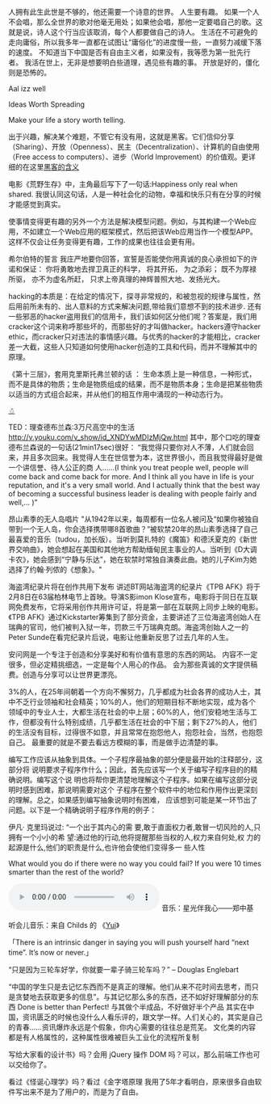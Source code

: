 人拥有此生此世是不够的，他还需要一个诗意的世界。
人生要有趣。
如果一个人不会唱，那么全世界的歌对他毫无用处；如果他会唱，那他一定要唱自己的歌。这就是说，诗人这个行当应该取消，每个人都要做自己的诗人。
生活在不可避免的走向庸俗，所以我多年一直都在试图让“庸俗化”的进度慢一些，一直努力减缓下落的速度。
不知道当下中国是否有自由主义者，如果没有，我等愿为第一批先行者。
我活在世上，无非是想要明白些道理，遇见些有趣的事。
开放是好的，僵化则是恐怖的。


Aal izz well

Ideas Worth Spreading

Make your life a story worth telling.

出于兴趣，解决某个难题，不管它有没有用，这就是黑客。它们信仰分享（Sharing）、开放（Openness）、民主（Decentralization）、计算机的自由使用（Free access to computers）、进步（World Improvement）的价值观。更详细的在这里[黑客的含义](http://www.ruanyifeng.com/blog/2011/04/on_hacker.html)

电影《荒野生存》中，主角最后写下了一句话:Happiness only real when shared. 
我很认同这句话，人是一种社会化的动物，幸福和快乐只有在分享的时候才能感觉到真实。


使事情变得更有趣的另外一个方法是解决模型问题。例如，与其构建一个Web应用，不如建立一个Web应用的框架模式，然后把该Web应用当作一个模型APP。这样不仅会让任务变得更有趣，工作的成果也往往会更有用。

希尔伯特的誓言
我庄严地要你回答，宣誓是否能使你用真诚的良心承担如下的许诺和保证： 你将勇敢地去捍卫真正的科学， 将其开拓， 为之添彩； 既不为厚禄所驱， 亦不为虚名所赶， 只求上帝真理的神辉普照大地、发扬光大。

hacking的本质是：在给定的情况下，探寻非常规的，和被忽视的规律与属性，然后用前所未有的、出人意料的方式来解决问题,带给我们意想不到的技术进步.
还有一些邪恶的hacker盗用我们的信用卡，我们该如何区分他们呢？答案是，我们用cracker这个词来称呼那些坏的，而那些好的才叫做hacker。hackers遵守hacker ethic，而cracker只对违法的事情感兴趣。与优秀的hacker的才能相比，cracker差一大截，这些人只知道如何使用hacker创造的工具和代码，而并不理解其中的原理。

《第十三层》，套用克里斯托弗兰顿的话 ：
生命本质上是一种信息，一种形式，而不是具体的物质；生命是物质组成的结果，而不是物质本身；生命是把某些物质以适当的方式组合起来，并从他们的相互作用中涌现的一种动态行为。



<a href="%e2%98%83">☃</a>


TED：理查德布兰森:3万尺高空中的生活
http://v.youku.com/v_show/id_XNDYwMDIzMjQw.html
其中，那个口吃的理查德布兰森说的一句话(21min17sec)很好：
“我觉得只要你对人不薄，人们就会回来，并且多次回来。我觉得人生在世信誉为本，这世界很小，而且我觉得最好是做一个讲信誉、待人公正的商 人……(I think you treat people well, people will come back and come back for more. And I think all you have in life is your reputation, and it's a very small world. And I actually think that the best way of becoming a successful business leader is dealing with people fairly and well,... )”



昂山素季的无人岛唱片
"从1942年以来，每周都有一位名人被问及“如果你被独自带到一个无人岛，你会选择携带哪8首歌曲？”被软禁20年的昂山素季选择了自己最喜爱的音乐（tudou，加长版）。当听到莫扎特的《魔笛》和德沃夏克的《新世界交响曲》，她会想起在美国和其他地方帮助缅甸民主事业的人。当听到《D大调卡农》，她会感到“宁静与乐达”，她在软禁时常独自演奏此曲。她的儿子Kim为她选择了约翰·列侬的《想象》。"




海盗湾纪录片将在创作共用下发布
讲述BT网站海盗湾的纪录片《TPB AFK》将于2月8日在63届柏林电节上首映。导演S影imon Klose宣布，电影将于同日在互联网免费发布，它将采用创作共用许可证，将是第一部在互联网上同步上映的电影。《TPB AFK》通过Kickstarter筹集到了部分资金，主要讲述了三位海盗湾创始人在瑞典的官司，他们被判入狱一年，罚款三千万瑞典克朗。海盗湾创始人之一的Peter Sunde在看完纪录片后说，电影让他重新反思了过去几年的人生。


安问网是一个专注于创造和分享美好和有价值有意思的东西的网站。 内容不一定很多，但必定精挑细选，一定是每个人用心的作品。 会为那些真诚的文字提供稿费。创造与分享可以让世界更漂亮。



3%的人，在25年间朝着一个方向不懈努力，几乎都成为社会各界的成功人士，其中不乏行业领袖和社会精英；10%的人，他们的短期目标不断地实现，成为各个领域中的专业人士，大都生活在社会的中上层；60%的人，他们安稳地生活与工作，但都没有什么特别成绩，几乎都生活在社会的中下层；剩下27%的人，他们的生活没有目标，过得很不如意，并且常常在抱怨他人，抱怨社会，当然，也抱怨自己。
最重要的就是不要去看远方模糊的事，而是做手边清楚的事。

编写工作应该从抽象到具体。一个子程序最抽象的部分便是最开始的注释部分，这部分将
说明要求子程序作什么；因此，首先应该写一个关于编写子程序目的的精确说明。编写这个说
明也将帮你更清楚地理解这个子程序。如果在编写这部分说明时感到困难，那说明需要对这个
子程序在整个软件中的地位和作用作出更深刻的理解。总之，如果感到编写抽象说明时有困难，
应该想到可能是某一环节出了问题。以下是一个精确说明子程序作用的例子：

伊凡·
克里玛说过:
“一个出于其内心的需
要,敢于直面权力者,敢冒一切风险的人,只拥有一个小小的希
望:通过他的行动,他将提醒那些当权的人,权力来自何处,权
力的起源是什么,他们的职责是什么,也许他会使他们变得多一
些人性

What would you do if there were no way you could fail? If you were 10 times smarter than the rest of the world?

<div class="audio">
<audio controls="controls">
<source src="http://lhtlyybox.googlecode.com/files/m.ogg" type="audio/ogg" /> 
您的浏览器不支持 audio 标签。
</audio>
音乐：星光伴我心——郑中基
</div>


<p>听会儿音乐：来自 Childs 的 《<a href="http://music.douban.com/subject/1939243/" target=_blank"">Yui</a>》</p>
<script type="text/javascript" src="http://www.xiami.com/widget/player-single?uid=0&sid=3473233&mode=js"></script>


「There is an intrinsic danger in saying you will push yourself hard “next time”. It’s now or never.」



“只是因为三轮车好学，你就要一辈子骑三轮车吗？” – Douglas Englebart

“中国的学生只是去记忆东西而不是真正的理解。他们从来不花时间去思考，而只是贪婪地去获取更多的信息”。与其记忆那么多的东西，还不如好好理解部分的东西
Done is better than Perfect!
与其做个半成品，不好做好半个产品
其实在中国，资讯匮乏的时候也没什么人看乐评的，跟文学一样。人们关心的，其实是自己的青春……资讯爆炸永远是个假象，你内心需要的往往总是荒芜。
文化类的内容都是有人格属性的，这种属性很难被巨头工业化的流程所复制

写给大家看的设计书》吗？会用 jQuery 操作 DOM 吗？可以，那么前端工作也可以交给你了。

看过《怪诞心理学》吗？看过《金字塔原理
我用了5年才看明白，原来很多自由软件写出来不是为了用户的，而是为了自由。